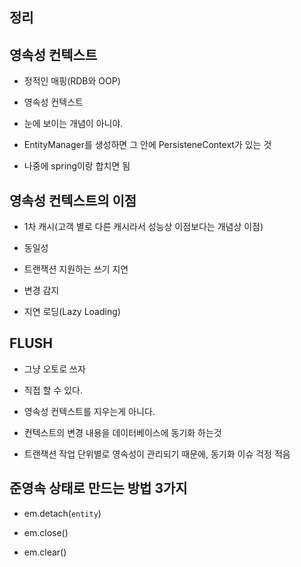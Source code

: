 ## 정리

## 영속성 컨텍스트

- 정적인 매핑(RDB와 OOP)

- 영속성 컨텍스트

- 눈에 보이는 개념이 아니야.

- EntityManager를 생성하면 그 안에 PersisteneContext가 있는 것

- 나중에 spring이랑 합치면 됨

## 영속성 컨텍스트의 이점

- 1차 캐시(고객 별로 다른 캐시라서 성능상 이점보다는 개념상 이점)

- 동일성

- 트랜잭션 지원하는 쓰기 지연

- 변경 감지

- 지연 로딩(Lazy Loading)

## FLUSH

- 그냥 오토로 쓰자

- 직접 할 수 있다.

- 영속성 컨텍스트를 지우는게 아니다.

- 컨텍스트의 변경 내용을 데이터베이스에 동기화 하는것

- 트랜잭션 작업 단위별로 영속성이 관리되기 때문에, 동기화 이슈 걱정 적음

## 준영속 상태로 만드는 방법 3가지

- em.detach(`entity`)

- em.close()

- em.clear()
